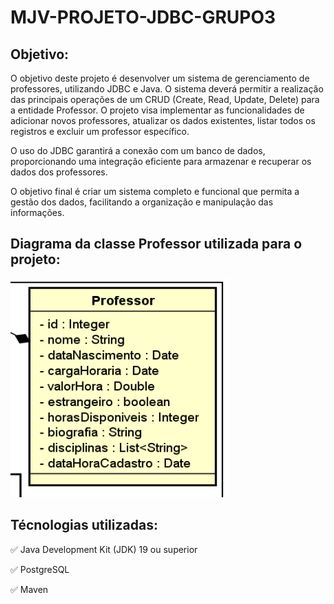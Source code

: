 # MJV-PROJETO-JDBC-GRUPO3

## Objetivo: 
O objetivo deste projeto é desenvolver um sistema de gerenciamento de professores, utilizando JDBC e Java. O sistema deverá permitir a realização das principais operações de um CRUD (Create, Read, Update, Delete) para a entidade Professor. O projeto visa implementar as funcionalidades de adicionar novos professores, atualizar os dados existentes, listar todos os registros e excluir um professor específico.

O uso do JDBC garantirá a conexão com um banco de dados, proporcionando uma integração eficiente para armazenar e recuperar os dados dos professores. 

O objetivo final é criar um sistema completo e funcional que permita a gestão dos dados, facilitando a organização e manipulação das informações.

## Diagrama da classe Professor utilizada para o projeto:
<img src="img/diagrama.png" alt="Diagrama" width="350" height="350">

## Técnologias utilizadas:

✅ Java Development Kit (JDK) 19 ou superior

✅ PostgreSQL 

✅ Maven



